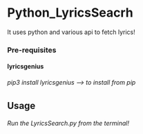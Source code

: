# Python_LyricsSeacrh
It uses python and various api to fetch lyrics!

### Pre-requisites

#### lyricsgenius
###### pip3 install lyricsgenius --> to install from pip

## Usage
###### Run the LyricsSearch.py from the terminal! 

